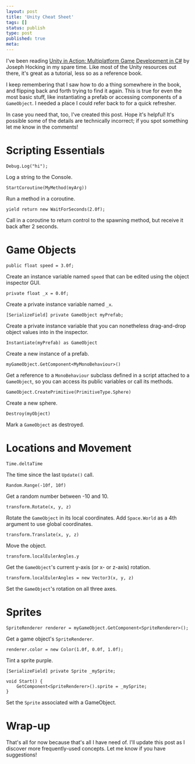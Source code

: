 ```yaml
---
layout: post
title: 'Unity Cheat Sheet'
tags: []
status: publish
type: post
published: true
meta:
---
```

I've been reading [Unity in Action: Multiplatform Game Development in C#](https://www.amazon.com/Unity-Action-Multiplatform-game-development/dp/1617294969) by Joseph Hocking in my spare time. Like most of the Unity resources out there, it's great as a tutorial, less so as a reference book.

I keep remembering that I saw how to do a thing somewhere in the book, and flipping back and forth trying to find it again. This is true for even the most basic stuff, like instantiating a prefab or accessing components of a `GameObject`. I needed a place I could refer back to for a quick refresher.

In case you need that, too, I've created this post. Hope it's helpful! It's possible some of the details are technically incorrect; if you spot something let me know in the comments!

<!--more-->


# Scripting Essentials


`Debug.Log("hi");`

Log a string to the Console.


`StartCoroutine(MyMethod(myArg))`

Run a method in a coroutine.


`yield return new WaitForSeconds(2.0f);`

Call in a coroutine to return control to the spawning method, but receive it back after 2 seconds.



# Game Objects


`public float speed = 3.0f;`

Create an instance variable named `speed` that can be edited using the object inspector GUI.


`private float _x = 0.0f;`

Create a private instance variable named `_x`.


`[SerializeField] private GameObject myPrefab;`

Create a private instance variable that you can nonetheless drag-and-drop object values into in the inspector.


`Instantiate(myPrefab) as GameObject`

Create a new instance of a prefab.


`myGameObject.GetComponent<MyMonoBehaviour>()`

Get a reference to a `MonoBehaviour` subclass defined in a script attached to a `GameObject`, so you can access its public variables or call its methods.


`GameObject.CreatePrimitive(PrimitiveType.Sphere)`

Create a new sphere.


`Destroy(myObject)`

Mark a `GameObject` as destroyed.



# Locations and Movement


`Time.deltaTime`

The time since the last `Update()` call.


`Random.Range(-10f, 10f)`

Get a random number between -10 and 10.


`transform.Rotate(x, y, z)`

Rotate the `GameObject` in its local coordinates. Add `Space.World` as a 4th argument to use global coordinates.


`transform.Translate(x, y, z)`

Move the object.


`transform.localEulerAngles.y`

Get the `GameObject`'s current y-axis (or x- or z-axis) rotation.


`transform.localEulerAngles = new Vector3(x, y, z)`

Set the `GameObject`'s rotation on all three axes.


# Sprites


`SpriteRenderer renderer = myGameObject.GetComponent<SpriteRenderer>();`

Get a game object's `SpriteRenderer`.


`renderer.color = new Color(1.0f, 0.0f, 1.0f);`

Tint a sprite purple.


``` text
[SerializeField] private Sprite _mySprite;

void Start() {
    GetComponent<SpriteRenderer>().sprite = _mySprite;
}
```

Set the `Sprite` associated with a GameObject.


# Wrap-up

That's all for now because that's all I have need of. I'll update this post as I discover more frequently-used concepts. Let me know if you have suggestions!
